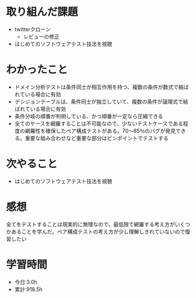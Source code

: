 # 取り組んだ課題
- twitterクローン
  - レビューの修正
- はじめてのソフトウェアテスト技法を視聴
# わかったこと
- ドメイン分析テストは条件同士が相互作用を持つ、複数の条件が数式で結ばれている場合に有効
- デシジョンテーブルは、条件同士が独立していて、複数の条件が論理式で結ばれている場合に有効
- 条件分岐の順番が判明している、かつ順番が一定なら圧縮できる
- 全てのケースを網羅することは不可能なので、少ないテストケースである程度の網羅性を確保したペア構成テストがある。70〜85％のバグが発見できる。重要な組み合わせなど重要な部分はピンポイントでテストする
# 次やること
- はじめてのソフトウェアテスト技法を視聴
# 感想
全てをテストすることは現実的に無理なので、最低限で網羅する考え方がいくつかあることを学んだ。ペア構成テストの考え方が少し理解しきれていないので復習したい
# 学習時間
- 今日:3.0h
- 累計:918.5h